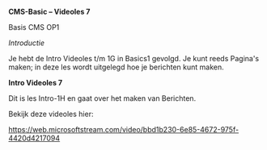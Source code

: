 **CMS-Basic – Videoles 7**

Basis CMS OP1

*Introductie*

Je hebt de Intro Videoles t/m 1G in Basics1 gevolgd. Je kunt reeds Pagina's maken; in deze les wordt uitgelegd hoe je berichten kunt maken.

**Intro Videoles 7**

Dit is les Intro-1H en gaat over het maken van Berichten.

Bekijk deze videoles hier:

https://web.microsoftstream.com/video/bbd1b230-6e85-4672-975f-4420d4217094